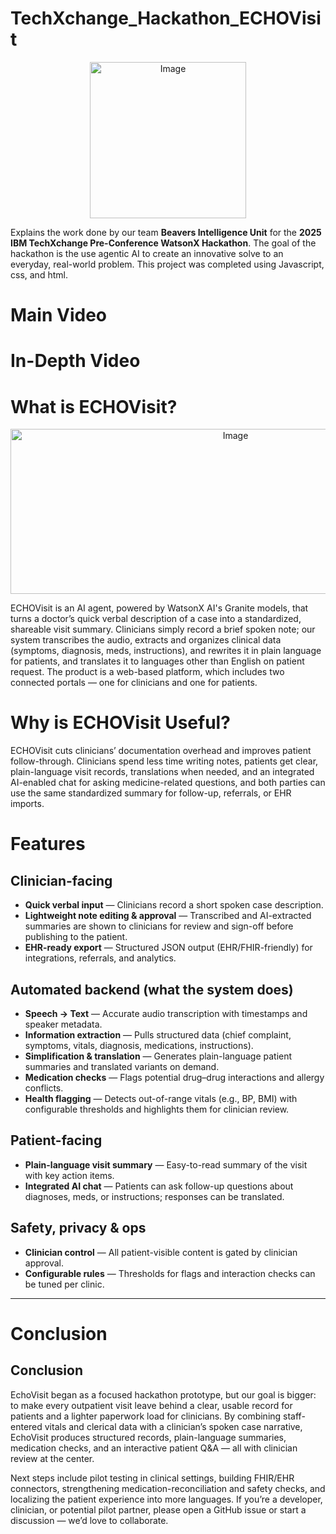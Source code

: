 # TechXchange_Hackathon_ECHOVisit
<div align="center">
<img width="250" height="250" alt="Image" src="https://github.com/user-attachments/assets/50c2a6e3-fab4-4082-96e8-5fef510f6dcf" />
</div>

Explains the work done by our team **Beavers Intelligence Unit** for the **2025 IBM TechXchange Pre-Conference WatsonX Hackathon**. The goal of the hackathon is the use agentic AI to create an innovative solve to an everyday, real-world problem. This project was completed using Javascript, css, and html.

# Main Video
# In-Depth Video

# What is ECHOVisit?
<div align="center">
<img width="704" height="264" alt="Image" src="https://github.com/user-attachments/assets/11b25f72-0548-44c1-b71b-0faa63b3eea3" />
</div>

ECHOVisit is an AI agent, powered by WatsonX AI's Granite models, that turns a doctor’s quick verbal description of a case into a standardized, shareable visit summary. Clinicians simply record a brief spoken note; our system transcribes the audio, extracts and organizes clinical data (symptoms, diagnosis, meds, instructions), and rewrites it in plain language for patients, and translates it to languages other than English on patient request. The product is a web-based platform, which includes two connected portals — one for clinicians and one for patients.


# Why is ECHOVisit Useful?
ECHOVisit cuts clinicians’ documentation overhead and improves patient follow-through. Clinicians spend less time writing notes, patients get clear, plain-language visit records, translations when needed, and an integrated AI-enabled chat for asking medicine-related questions, and both parties can use the same standardized summary for follow-up, referrals, or EHR imports.

# Features
## Clinician-facing
- **Quick verbal input** — Clinicians record a short spoken case description.  
- **Lightweight note editing & approval** — Transcribed and AI-extracted summaries are shown to clinicians for review and sign-off before publishing to the patient.  
- **EHR-ready export** — Structured JSON output (EHR/FHIR-friendly) for integrations, referrals, and analytics.

## Automated backend (what the system does)
- **Speech → Text** — Accurate audio transcription with timestamps and speaker metadata.  
- **Information extraction** — Pulls structured data (chief complaint, symptoms, vitals, diagnosis, medications, instructions).  
- **Simplification & translation** — Generates plain-language patient summaries and translated variants on demand.  
- **Medication checks** — Flags potential drug–drug interactions and allergy conflicts.  
- **Health flagging** — Detects out-of-range vitals (e.g., BP, BMI) with configurable thresholds and highlights them for clinician review.  

## Patient-facing
- **Plain-language visit summary** — Easy-to-read summary of the visit with key action items.  
- **Integrated AI chat** — Patients can ask follow-up questions about diagnoses, meds, or instructions; responses can be translated.  

## Safety, privacy & ops
- **Clinician control** — All patient-visible content is gated by clinician approval.  
- **Configurable rules** — Thresholds for flags and interaction checks can be tuned per clinic.  

---

# Conclusion
## Conclusion

EchoVisit began as a focused hackathon prototype, but our goal is bigger: to make every outpatient visit leave behind a clear, usable record for patients and a lighter paperwork load for clinicians. By combining staff-entered vitals and clerical data with a clinician’s spoken case narrative, EchoVisit produces structured records, plain-language summaries, medication checks, and an interactive patient Q&A — all with clinician review at the center.

Next steps include pilot testing in clinical settings, building FHIR/EHR connectors, strengthening medication-reconciliation and safety checks, and localizing the patient experience into more languages. If you’re a developer, clinician, or potential pilot partner, please open a GitHub issue or start a discussion — we’d love to collaborate.
